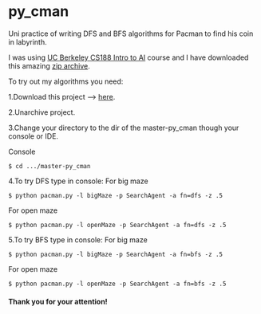 # py_cman
Uni practice of writing DFS and BFS algorithms for Pacman to find his coin in labyrinth. 

I was using <a href = "http://ai.berkeley.edu/search.html#Introduction">UC Berkeley CS188 Intro to AI</a> course and I have downloaded this amazing <a href="https://s3-us-west-2.amazonaws.com/cs188websitecontent/projects/release/search/v1/001/search.zip">zip archive</a>.

To try out my algorithms you need:

1.Download this project --> <a href = "https://github.com/hlikosh/py_cman/archive/master.zip">here</a>.

2.Unarchive project.

3.Change your directory to the dir of the master-py_cman though your console or IDE.

Console
```
$ cd .../master-py_cman
```

4.To try DFS type in console:
For big maze
```
$ python pacman.py -l bigMaze -p SearchAgent -a fn=dfs -z .5
```
For open maze
```
$ python pacman.py -l openMaze -p SearchAgent -a fn=dfs -z .5
```
5.To try BFS type in console:
For big maze
```
$ python pacman.py -l bigMaze -p SearchAgent -a fn=bfs -z .5
```
For open maze
```
$ python pacman.py -l openMaze -p SearchAgent -a fn=bfs -z .5
```

<h4>Thank you for your attention!</h4>
